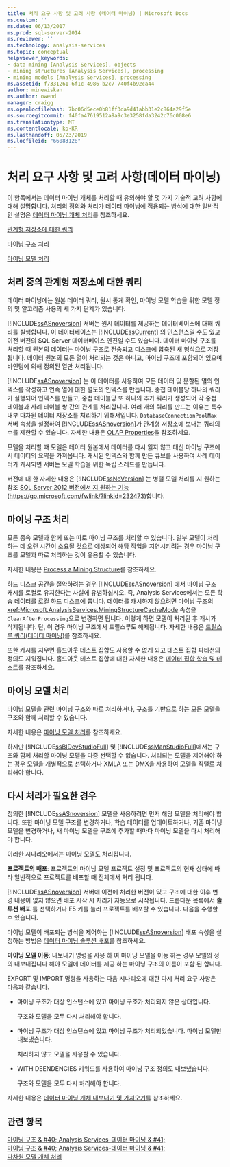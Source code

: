 ```yaml
---
title: 처리 요구 사항 및 고려 사항 (데이터 마이닝) | Microsoft Docs
ms.custom: ''
ms.date: 06/13/2017
ms.prod: sql-server-2014
ms.reviewer: ''
ms.technology: analysis-services
ms.topic: conceptual
helpviewer_keywords:
- data mining [Analysis Services], objects
- mining structures [Analysis Services], processing
- mining models [Analysis Services], processing
ms.assetid: f7331261-6f1c-4986-b2c7-740f4b92ca44
author: minewiskan
ms.author: owend
manager: craigg
ms.openlocfilehash: 7bc06d5ece0b81ff3da9d41abb31e2c864a29f5e
ms.sourcegitcommit: f40fa47619512a9a9c3e3258fda3242c76c008e6
ms.translationtype: MT
ms.contentlocale: ko-KR
ms.lasthandoff: 05/23/2019
ms.locfileid: "66083128"
---
```

# <a name="processing-requirements-and-considerations-data-mining"></a>처리 요구 사항 및 고려 사항(데이터 마이닝)
  이 항목에서는 데이터 마이닝 개체를 처리할 때 유의해야 할 몇 가지 기술적 고려 사항에 대해 설명합니다. 처리의 정의와 처리가 데이터 마이닝에 적용되는 방식에 대한 일반적인 설명은 [데이터 마이닝 개체 처리](processing-data-mining-objects.md)를 참조하세요.  
  
 [관계형 저장소에 대한 쿼리](#bkmk_QueryReqs)  
  
 [마이닝 구조 처리](#bkmk_ProcessStructures)  
  
 [마이닝 모델 처리](#bkmk_ProcessModels)  
  
##  <a name="bkmk_QueryReqs"></a> 처리 중의 관계형 저장소에 대한 쿼리  
 데이터 마이닝에는 원본 데이터 쿼리, 원시 통계 확인, 마이닝 모델 학습을 위한 모델 정의 및 알고리즘 사용의 세 가지 단계가 있습니다.  
  
 [!INCLUDE[ssASnoversion](../../includes/ssasnoversion-md.md)] 서버는 원시 데이터를 제공하는 데이터베이스에 대해 쿼리를 실행합니다. 이 데이터베이스는 [!INCLUDE[ssCurrent](../../includes/sscurrent-md.md)] 의 인스턴스일 수도 있고 이전 버전의 SQL Server 데이터베이스 엔진일 수도 있습니다. 데이터 마이닝 구조를 처리할 때 원본의 데이터는 마이닝 구조로 전송되고 디스크에 압축된 새 형식으로 저장됩니다. 데이터 원본의 모든 열이 처리되는 것은 아니고, 마이닝 구조에 포함되어 있으며 바인딩에 의해 정의된 열만 처리됩니다.  
  
 [!INCLUDE[ssASnoversion](../../includes/ssasnoversion-md.md)] 는 이 데이터를 사용하여 모든 데이터 및 분할된 열의 인덱스를 작성하고 연속 열에 대한 별도의 인덱스를 만듭니다. 중첩 테이블당 하나의 쿼리가 실행되어 인덱스를 만들고, 중첩 테이블당 또 하나의 추가 쿼리가 생성되어 각 중첩 테이블과 사례 테이블 쌍 간의 관계를 처리합니다. 여러 개의 쿼리를 만드는 이유는 특수 내부 다차원 데이터 저장소를 처리하기 위해서입니다. `DatabaseConnectionPoolMax` 서버 속성을 설정하여 [!INCLUDE[ssASnoversion](../../includes/ssasnoversion-md.md)]가 관계형 저장소에 보내는 쿼리의 수를 제한할 수 있습니다. 자세한 내용은 [OLAP Properties](../server-properties/olap-properties.md)을 참조하세요.  
  
 모델을 처리할 때 모델은 데이터 원본에서 데이터를 다시 읽지 않고 대신 마이닝 구조에서 데이터의 요약을 가져옵니다. 캐시된 인덱스와 함께 만든 큐브를 사용하여 사례 데이터가 캐시되면 서버는 모델 학습을 위한 독립 스레드를 만듭니다.  
  
 버전에 대 한 자세한 내용은 [!INCLUDE[ssNoVersion](../../includes/ssnoversion-md.md)] 는 병렬 모델 처리를 지 원하는 참조 [SQL Server 2012 버전에서 지 원하는 기능](https://go.microsoft.com/fwlink/?linkid=232473) (https://go.microsoft.com/fwlink/?linkid=232473)합니다.  
  
##  <a name="bkmk_ProcessStructures"></a> 마이닝 구조 처리  
 모든 종속 모델과 함께 또는 따로 마이닝 구조를 처리할 수 있습니다. 일부 모델이 처리하는 데 오랜 시간이 소요될 것으로 예상되어 해당 작업을 지연시키려는 경우 마이닝 구조를 모델과 따로 처리하는 것이 유용할 수 있습니다.  
  
 자세한 내용은 [Process a Mining Structure](process-a-mining-structure.md)를 참조하세요.  
  
 하드 디스크 공간을 절약하려는 경우 [!INCLUDE[ssASnoversion](../../includes/ssasnoversion-md.md)] 에서 마이닝 구조 캐시를 로컬로 유지한다는 사실에 유념하십시오. 즉, Analysis Services에서는 모든 학습 데이터를 로컬 하드 디스크에 씁니다. 데이터를 캐시하지 않으려면 마이닝 구조의 <xref:Microsoft.AnalysisServices.MiningStructureCacheMode> 속성을 `ClearAfterProcessing`으로 변경하면 됩니다. 이렇게 하면 모델이 처리된 후 캐시가 삭제됩니다. 단, 이 경우 마이닝 구조에서 드릴스루도 해제됩니다. 자세한 내용은 [드릴스루 쿼리&#40;데이터 마이닝&#41;](drillthrough-queries-data-mining.md)를 참조하세요.  
  
 또한 캐시를 지우면 홀드아웃 테스트 집합도 사용할 수 없게 되고 테스트 집합 파티션의 정의도 지워집니다. 홀드아웃 테스트 집합에 대한 자세한 내용은 [데이터 집합 학습 및 테스트](training-and-testing-data-sets.md)를 참조하세요.  
  
##  <a name="bkmk_ProcessModels"></a> 마이닝 모델 처리  
 마이닝 모델을 관련 마이닝 구조와 따로 처리하거나, 구조를 기반으로 하는 모든 모델을 구조와 함께 처리할 수 있습니다.  
  
 자세한 내용은 [마이닝 모델 처리](process-a-mining-model.md)를 참조하세요.  
  
 하지만 [!INCLUDE[ssBIDevStudioFull](../../includes/ssbidevstudiofull-md.md)] 및 [!INCLUDE[ssManStudioFull](../../includes/ssmanstudiofull-md.md)]에서는 구조와 함께 처리할 마이닝 모델을 다중 선택할 수 없습니다. 처리되는 모델을 제어해야 하는 경우 모델을 개별적으로 선택하거나 XMLA 또는 DMX을 사용하여 모델을 직렬로 처리해야 합니다.  
  
## <a name="when-reprocessing-is-required"></a>다시 처리가 필요한 경우  
 정의한 [!INCLUDE[ssASnoversion](../../includes/ssasnoversion-md.md)] 모델을 사용하려면 먼저 해당 모델을 처리해야 합니다. 또한 마이닝 모델 구조를 변경하거나, 학습 데이터를 업데이트하거나, 기존 마이닝 모델을 변경하거나, 새 마이닝 모델을 구조에 추가할 때마다 마이닝 모델을 다시 처리해야 합니다.  
  
 이러한 시나리오에서는 마이닝 모델도 처리됩니다.  
  
 **프로젝트의 배포**: 프로젝트의 마이닝 모델 프로젝트 설정 및 프로젝트의 현재 상태에 따라 일반적으로 프로젝트를 배포할 때 전체에서 처리 됩니다.  
  
 [!INCLUDE[ssASnoversion](../../includes/ssasnoversion-md.md)] 서버에 이전에 처리한 버전이 있고 구조에 대한 이후 변경 내용이 없지 않으면 배포 시작 시 처리가 자동으로 시작됩니다. 드롭다운 목록에서 **솔루션 배포** 를 선택하거나 F5 키를 눌러 프로젝트를 배포할 수 있습니다. 다음을 수행할 수 있습니다.  
  
 마이닝 모델이 배포되는 방식을 제어하는 [!INCLUDE[ssASnoversion](../../includes/ssasnoversion-md.md)] 배포 속성을 설정하는 방법은 [데이터 마이닝 솔루션 배포](deployment-of-data-mining-solutions.md)를 참조하세요.  
  
 **마이닝 모델 이동**: 내보내기 명령을 사용 하 여 마이닝 모델을 이동 하는 경우 모델의 정의 내보내집니다 해야 모델에 데이터를 제공 하는 마이닝 구조의 이름이 포함 된 합니다.  
  
 EXPORT 및 IMPORT 명령을 사용하는 다음 시나리오에 대한 다시 처리 요구 사항은 다음과 같습니다.  
  
-   마이닝 구조가 대상 인스턴스에 있고 마이닝 구조가 처리되지 않은 상태입니다.  
  
     구조와 모델을 모두 다시 처리해야 합니다.  
  
-   마이닝 구조가 대상 인스턴스에 있고 마이닝 구조가 처리되었습니다. 마이닝 모델만 내보냈습니다.  
  
     처리하지 않고 모델을 사용할 수 있습니다.  
  
-   WITH DEENDENCIES 키워드를 사용하여 마이닝 구조 정의도 내보냈습니다.  
  
     구조와 모델을 모두 다시 처리해야 합니다.  
  
 자세한 내용은 [데이터 마이닝 개체 내보내기 및 가져오기](export-and-import-data-mining-objects.md)를 참조하세요.  
  
## <a name="see-also"></a>관련 항목  
 [마이닝 구조 & #40; Analysis Services-데이터 마이닝 & #41;](mining-structures-analysis-services-data-mining.md)   
 [마이닝 구조 & #40; Analysis Services-데이터 마이닝 & #41;](mining-structures-analysis-services-data-mining.md)   
 [다차원 모델 개체 처리](../multidimensional-models/processing-a-multidimensional-model-analysis-services.md)  
  
  
